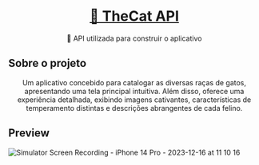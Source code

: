 <h1 align="center">
    <a href="https://docs.thecatapi.com">🔗 TheCat API </a>
</h1>
<p align="center">🚀 API utilizada para construir o aplicativo</p>


## Sobre o projeto
<p align="center">Um aplicativo concebido para catalogar as diversas raças de gatos, apresentando uma tela principal intuitiva. Além disso, oferece uma experiência detalhada, exibindo imagens cativantes, características de temperamento distintas e descrições abrangentes de cada felino.</p>

## Preview
![Simulator Screen Recording - iPhone 14 Pro - 2023-12-16 at 11 10 16](https://github.com/JackelineLima/TheCats/assets/79378229/f169a3f7-eb96-43c0-9899-4d46e765d68d)

